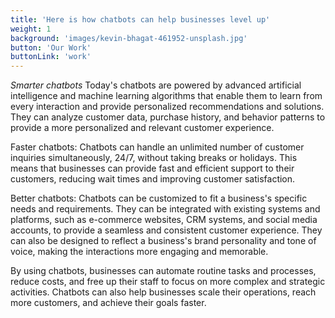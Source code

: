 ```yaml
---
title: 'Here is how chatbots can help businesses level up'
weight: 1
background: 'images/kevin-bhagat-461952-unsplash.jpg'
button: 'Our Work'
buttonLink: 'work'
---
```


*Smarter chatbots* Today's chatbots are powered by advanced artificial intelligence and machine learning algorithms that enable them to learn from every interaction and provide personalized recommendations and solutions. They can analyze customer data, purchase history, and behavior patterns to provide a more personalized and relevant customer experience.

Faster chatbots: Chatbots can handle an unlimited number of customer inquiries simultaneously, 24/7, without taking breaks or holidays. This means that businesses can provide fast and efficient support to their customers, reducing wait times and improving customer satisfaction.

Better chatbots: Chatbots can be customized to fit a business's specific needs and requirements. They can be integrated with existing systems and platforms, such as e-commerce websites, CRM systems, and social media accounts, to provide a seamless and consistent customer experience. They can also be designed to reflect a business's brand personality and tone of voice, making the interactions more engaging and memorable.

By using chatbots, businesses can automate routine tasks and processes, reduce costs, and free up their staff to focus on more complex and strategic activities. Chatbots can also help businesses scale their operations, reach more customers, and achieve their goals faster.
